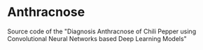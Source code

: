 # Anthracnose
Source code of the "Diagnosis Anthracnose of Chili Pepper using Convolutional Neural Networks based Deep Learning Models"
